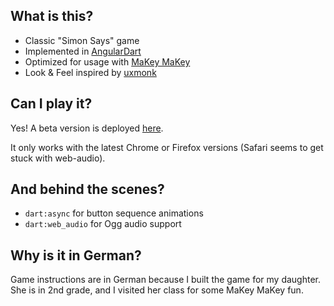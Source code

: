 What is this?
-------------
* Classic "Simon Says" game
* Implemented in [AngularDart](https://angulardart.org)
* Optimized for usage with [MaKey MaKey](http://makeymakey.com)
* Look & Feel inspired by [uxmonk](http://labs.uxmonk.com/simon-says/)

Can I play it?
--------------
Yes! A beta version is deployed [here](http://netzwerg.ch/simon/index.html).

It only works with the latest Chrome or Firefox versions (Safari seems to get stuck with web-audio).

And behind the scenes?
-------------------------
* `dart:async` for button sequence animations
* `dart:web_audio` for Ogg audio support

Why is it in German?
--------------------
Game instructions are in German because I built the game for my daughter. She is in 2nd grade, and I visited
her class for some MaKey MaKey fun.
